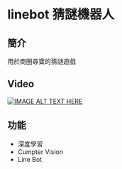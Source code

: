 # linebot 猜謎機器人
## 簡介
用於商圈尋寶的猜謎遊戲
## Video

[![IMAGE ALT TEXT HERE]((https://i.imgur.com/4Kprwm7.png))](https://youtu.be/JLp1gCuY-MI)

## 功能
* 深度學習
* Cumpter Vision
* Line Bot
